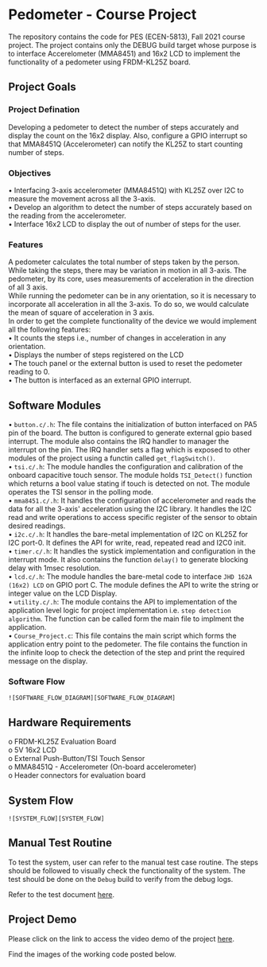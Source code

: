 # Pedometer - Course Project  

The repository contains the code for PES (ECEN-5813), Fall 2021 course project. The project contains only the DEBUG 
build target whose purpose is to interface Accerelometer (MMA8451) and 16x2 LCD to implement the functionality of a
pedometer using FRDM-KL25Z board.  

## Project Goals  
### Project Defination  
Developing a pedometer to detect the number of steps accurately and display the count on the 16x2 display. Also, configure
 a GPIO interrupt so that MMA8451Q (Accelerometer) can notify the KL25Z to start counting number of steps.  

### Objectives  
• Interfacing 3-axis accelerometer (MMA8451Q) with KL25Z over I2C to measure the movement across all the 3-axis.  
• Develop an algorithm to detect the number of steps accurately based on the reading from the accelerometer.  
• Interface 16x2 LCD to display the out of number of steps for the user.  

### Features  
A pedometer calculates the total number of steps taken by the person. While taking the steps, there may be variation in motion in all 3-axis. The pedometer, by its core, uses measurements of acceleration in the direction of all 3 axis.  
While running the pedometer can be in any orientation, so it is necessary to incorporate all acceleration in all the 3-axis. To do so, we would calculate the mean of square of acceleration in 3 axis.  
In order to get the complete functionality of the device we would implement all the following features:  
• It counts the steps i.e., number of changes in acceleration in any orientation.  
• Displays the number of steps registered on the LCD  
• The touch panel or the external button is used to reset the pedometer reading to 0.  
• The button is interfaced as an external GPIO interrupt.  

## Software Modules  
• ```button.c/.h```: The file contains the initialization of button interfaced on PA5 pin of the board. The button is configured to generate external gpio based interrupt. The module also contains the IRQ handler to manager the interrupt on the pin. The IRQ handler sets a flag which is exposed to other modules of the project using a functin called ```get_flagSwitch()```.  
• ```tsi.c/.h```: The module handles the configuration and calibration of the onboard capacitive touch sensor. The module holds ```TSI_Detect()``` function which returns a bool value stating if touch is detected on not. The module operates the TSI sensor in the polling mode.  
• ```mma8451.c/.h```: It handles the configuration of accelerometer and reads the data for all the 3-axis' acceleration using the I2C library. It handles the I2C read and write operations to access specific register of the sensor to obtain desired readings.  
• ```i2c.c/.h```: It handles the bare-metal implementation of I2C on KL25Z for I2C port-0. It defines the API for write, read, repeated read and I2C0 init.  
• ```timer.c/.h```: It handles the systick implementation and configuration in the interrupt mode. It also contains the function ```delay()``` to generate blocking delay with 1msec resolution.  
• ```lcd.c/.h```: The module handles the bare-metal code to interface ```JHD 162A (16x2) LCD``` on GPIO port C. The module defines the API to write the string or integer value on the LCD Display.  
• ```utility.c/.h```: The module contains the API to implementation of the application level logic for project implementation i.e. ```step detection algorithm```. The function can be called form the main file to implment the application.  
• ```Course_Project.c```: This file contains the main script which forms the application entry point to the pedometer. The file contains the function in the infinite loop to check the detection of the step and print the required message on the display.  

### Software Flow  
```
![SOFTWARE_FLOW_DIAGRAM][SOFTWARE_FLOW_DIAGRAM]
```

## Hardware Requirements  
o FRDM-KL25Z Evaluation Board  
o 5V 16x2 LCD  
o External Push-Button/TSI Touch Sensor  
o MMA8451Q - Accelerometer (On-board accelerometer)  
o Header connectors for evaluation board  

## System Flow  
```
![SYSTEM_FLOW][SYSTEM_FLOW]  
```

## Manual Test Routine  
To test the system, user can refer to the manual test case routine. The steps should be followed to visually check the functionality of the system. The test should be done on the ```Debug``` build to verify from the debug logs.   

Refer to the test document [here](https://github.com/ruchitnaik/CourseProject_Pedometer/blob/master/Documentation/Manual%20Test%20Routine%20Guide.pdf).

## Project Demo  
Please click on the link to access the video demo of the project [here]().  

Find the images of the working code posted below.  



[SOFTWARE_FLOW_DIAGRAM]: https://github.com/ruchitnaik/CourseProject_Pedometer/blob/master/Screen%20Shots/Flow%20Diagrams/Software%20Design%20Flow%20Diagram.drawio.png 
[SYSTEM_FLOW]: https://github.com/ruchitnaik/CourseProject_Pedometer/blob/master/Screen%20Shots/Flow%20Diagrams/System%20Block%20Diagram.drawio.png
